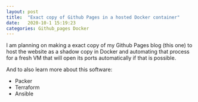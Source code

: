 ```yaml
---
layout: post
title:  "Exact copy of Github Pages in a hosted Docker container"
date:   2020-10-1 15:19:23
categories: Github_pages Docker
---
```


I am planning on making a exact copy of my Github Pages blog (this one) to host the website as a shadow copy in Docker and automating that process for a fresh VM that will open its ports automatically if that is possible.

And to also learn more about this software:
- Packer
- Terraform
- Ansible